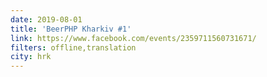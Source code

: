 ```yaml
---
date: 2019-08-01
title: 'BeerPHP Kharkiv #1'
link: https://www.facebook.com/events/2359711560731671/
filters: offline,translation
city: hrk
---
```


